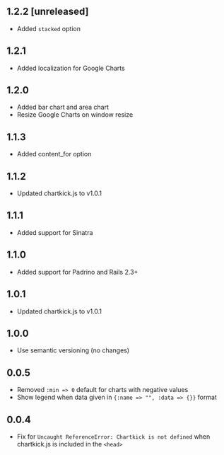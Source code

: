 ## 1.2.2 [unreleased]

- Added `stacked` option

## 1.2.1

- Added localization for Google Charts

## 1.2.0

- Added bar chart and area chart
- Resize Google Charts on window resize

## 1.1.3

- Added content_for option

## 1.1.2

- Updated chartkick.js to v1.0.1

## 1.1.1

- Added support for Sinatra

## 1.1.0

- Added support for Padrino and Rails 2.3+

## 1.0.1

- Updated chartkick.js to v1.0.1

## 1.0.0

- Use semantic versioning (no changes)

## 0.0.5

- Removed `:min => 0` default for charts with negative values
- Show legend when data given in `{:name => "", :data => {}}` format

## 0.0.4

- Fix for `Uncaught ReferenceError: Chartkick is not defined` when chartkick.js is included in the `<head>`
